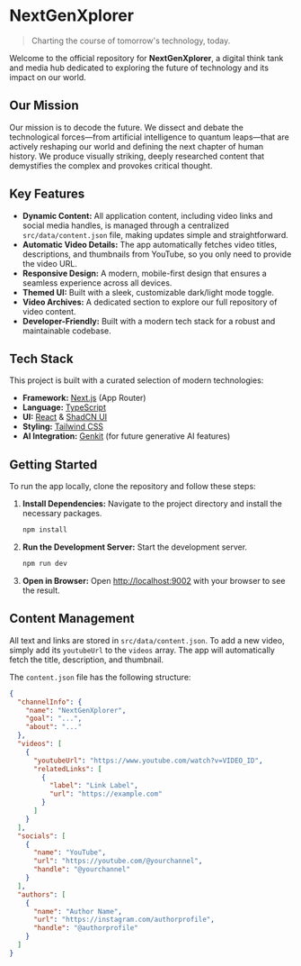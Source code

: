 # NextGenXplorer

> Charting the course of tomorrow's technology, today.

Welcome to the official repository for **NextGenXplorer**, a digital think tank and media hub dedicated to exploring the future of technology and its impact on our world.


## Our Mission

Our mission is to decode the future. We dissect and debate the technological forces—from artificial intelligence to quantum leaps—that are actively reshaping our world and defining the next chapter of human history. We produce visually striking, deeply researched content that demystifies the complex and provokes critical thought.

## Key Features

- **Dynamic Content:** All application content, including video links and social media handles, is managed through a centralized `src/data/content.json` file, making updates simple and straightforward.
- **Automatic Video Details:** The app automatically fetches video titles, descriptions, and thumbnails from YouTube, so you only need to provide the video URL.
- **Responsive Design:** A modern, mobile-first design that ensures a seamless experience across all devices.
- **Themed UI:** Built with a sleek, customizable dark/light mode toggle.
- **Video Archives:** A dedicated section to explore our full repository of video content.
- **Developer-Friendly:** Built with a modern tech stack for a robust and maintainable codebase.

## Tech Stack

This project is built with a curated selection of modern technologies:

- **Framework:** [Next.js](https://nextjs.org/) (App Router)
- **Language:** [TypeScript](https://www.typescriptlang.org/)
- **UI:** [React](https://react.dev/) & [ShadCN UI](https://ui.shadcn.com/)
- **Styling:** [Tailwind CSS](https://tailwindcss.com/)
- **AI Integration:** [Genkit](https://firebase.google.com/docs/genkit) (for future generative AI features)

## Getting Started

To run the app locally, clone the repository and follow these steps:

1.  **Install Dependencies:**
    Navigate to the project directory and install the necessary packages.
    ```bash
    npm install
    ```

2.  **Run the Development Server:**
    Start the development server.
    ```bash
    npm run dev
    ```

3.  **Open in Browser:**
    Open [http://localhost:9002](http://localhost:9002) with your browser to see the result.

## Content Management

All text and links are stored in `src/data/content.json`. To add a new video, simply add its `youtubeUrl` to the `videos` array. The app will automatically fetch the title, description, and thumbnail.

The `content.json` file has the following structure:

```json
{
  "channelInfo": {
    "name": "NextGenXplorer",
    "goal": "...",
    "about": "..."
  },
  "videos": [
    {
      "youtubeUrl": "https://www.youtube.com/watch?v=VIDEO_ID",
      "relatedLinks": [
        {
          "label": "Link Label",
          "url": "https://example.com"
        }
      ]
    }
  ],
  "socials": [
    {
      "name": "YouTube",
      "url": "https://youtube.com/@yourchannel",
      "handle": "@yourchannel"
    }
  ],
  "authors": [
    {
      "name": "Author Name",
      "url": "https://instagram.com/authorprofile",
      "handle": "@authorprofile"
    }
  ]
}
```
